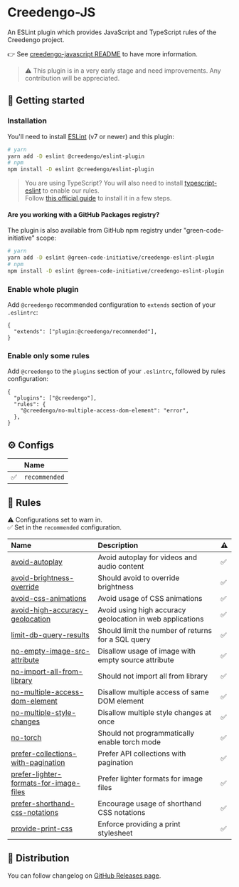 # Creedengo-JS

An ESLint plugin which provides JavaScript and TypeScript rules of the Creedengo project.

👉 See [creedengo-javascript README](../README.md) to have more information.

> ⚠️ This plugin is in a very early stage and need improvements. Any contribution will be appreciated.

## 🚀 Getting started

### Installation

You'll need to install [ESLint](https://eslint.org/) (v7 or newer) and this plugin:

```sh
# yarn
yarn add -D eslint @creedengo/eslint-plugin
# npm
npm install -D eslint @creedengo/eslint-plugin
```

> You are using TypeScript? You will also need to install [typescript-eslint](https://typescript-eslint.io/) to enable
> our rules.\
> Follow [this official guide](https://typescript-eslint.io/getting-started) to install it in a few steps.

#### Are you working with a GitHub Packages registry?

The plugin is also available from GitHub npm registry under "green-code-initiative" scope:

```sh
# yarn
yarn add -D eslint @green-code-initiative/creedengo-eslint-plugin
# npm
npm install -D eslint @green-code-initiative/creedengo-eslint-plugin
```

### Enable whole plugin

Add `@creedengo` recommended configuration to `extends` section of your `.eslintrc`:

```jsonc
{
  "extends": ["plugin:@creedengo/recommended"],
}
```

### Enable only some rules

Add `@creedengo` to the `plugins` section of your `.eslintrc`, followed by rules configuration:

```jsonc
{
  "plugins": ["@creedengo"],
  "rules": {
    "@creedengo/no-multiple-access-dom-element": "error",
  },
}
```

## ⚙ Configs

<!-- begin auto-generated configs list -->

|     | Name          |
| :-- | :------------ |
| ✅  | `recommended` |

<!-- end auto-generated configs list -->

## 🔨 Rules

<!-- begin auto-generated rules list -->

⚠️ Configurations set to warn in.\
✅ Set in the `recommended` configuration.

| Name                                                                                           | Description                                               | ⚠️  |
| :--------------------------------------------------------------------------------------------- | :-------------------------------------------------------- | :-- |
| [avoid-autoplay](docs/rules/avoid-autoplay.md)                                                 | Avoid autoplay for videos and audio content               | ✅  |
| [avoid-brightness-override](docs/rules/avoid-brightness-override.md)                           | Should avoid to override brightness                       | ✅  |
| [avoid-css-animations](docs/rules/avoid-css-animations.md)                                     | Avoid usage of CSS animations                             | ✅  |
| [avoid-high-accuracy-geolocation](docs/rules/avoid-high-accuracy-geolocation.md)               | Avoid using high accuracy geolocation in web applications | ✅  |
| [limit-db-query-results](docs/rules/limit-db-query-results.md)                                 | Should limit the number of returns for a SQL query        | ✅  |
| [no-empty-image-src-attribute](docs/rules/no-empty-image-src-attribute.md)                     | Disallow usage of image with empty source attribute       | ✅  |
| [no-import-all-from-library](docs/rules/no-import-all-from-library.md)                         | Should not import all from library                        | ✅  |
| [no-multiple-access-dom-element](docs/rules/no-multiple-access-dom-element.md)                 | Disallow multiple access of same DOM element              | ✅  |
| [no-multiple-style-changes](docs/rules/no-multiple-style-changes.md)                           | Disallow multiple style changes at once                   | ✅  |
| [no-torch](docs/rules/no-torch.md)                                                             | Should not programmatically enable torch mode             | ✅  |
| [prefer-collections-with-pagination](docs/rules/prefer-collections-with-pagination.md)         | Prefer API collections with pagination                    | ✅  |
| [prefer-lighter-formats-for-image-files](docs/rules/prefer-lighter-formats-for-image-files.md) | Prefer lighter formats for image files                    | ✅  |
| [prefer-shorthand-css-notations](docs/rules/prefer-shorthand-css-notations.md)                 | Encourage usage of shorthand CSS notations                | ✅  |
| [provide-print-css](docs/rules/provide-print-css.md)                                           | Enforce providing a print stylesheet                      | ✅  |

<!-- end auto-generated rules list -->

## 🛒 Distribution

You can follow changelog on [GitHub Releases page](https://github.com/green-code-initiative/creedengo-javascript/releases).
